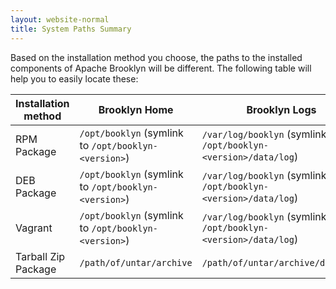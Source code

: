 ```yaml
---
layout: website-normal
title: System Paths Summary
---
```


Based on the installation method you choose, the paths to the installed components of Apache Brooklyn will be different. The
following table will help you to easily locate these:

<table class="table">
    <thead>
        <tr>
            <th>Installation method</th>
            <th>Brooklyn Home</th>
            <th>Brooklyn Logs</th>
            <th>Brooklyn Configuration</th>
            <th>Brooklyn Persisted state</th>
        </tr>
    </thead>
    <tbody>
        <tr>
            <td>RPM Package</td>
            <td><code>/opt/booklyn</code> (symlink to <code>/opt/booklyn-&lt;version&gt;</code>)</td>
            <td><code>/var/log/booklyn</code> (symlink to <code>/opt/booklyn-&lt;version&gt;/data/log</code>)</td>
            <td><code>/etc/booklyn</code></td>
            <td><code>/var/lib/booklyn</code></td>
        </tr>
        <tr>
            <td>DEB Package</td>
            <td><code>/opt/booklyn</code> (symlink to <code>/opt/booklyn-&lt;version&gt;</code>)</td>
            <td><code>/var/log/booklyn</code> (symlink to <code>/opt/booklyn-&lt;version&gt;/data/log</code>)</td>
            <td><code>/etc/booklyn</code></td>
            <td><code>/var/lib/booklyn</code></td>
        </tr>
        <tr>
            <td>Vagrant</td>
            <td><code>/opt/booklyn</code> (symlink to <code>/opt/booklyn-&lt;version&gt;</code>)</td>
            <td><code>/var/log/booklyn</code> (symlink to <code>/opt/booklyn-&lt;version&gt;/data/log</code>)</td>
            <td><code>/etc/booklyn</code></td>
            <td><code>/var/lib/booklyn</code></td>
        </tr>
        <tr>
            <td>Tarball Zip Package</td>
            <td><code>/path/of/untar/archive</code></td>
            <td><code>/path/of/untar/archive/data/log</code></td>
            <td><code>/path/of/untar/archive/etc</code></td>
            <td><code>~/.brooklyn/brooklyn-persisted-state</code></td>
        </tr>
    </tbody>
</table>
